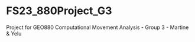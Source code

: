 # FS23_880Project_G3
Project for GEO880 Computational Movement Analysis - Group 3 - Martine &amp; Yelu
